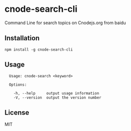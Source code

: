# cnode-search-cli
Command Line for search topics on Cnodejs.org from baidu

## Installation
```
npm install -g cnode-search-cli
```

## Usage
```
  Usage: cnode-search <keyword>

  Options:

    -h, --help     output usage information
    -V, --version  output the version number
```
## License
MIT
